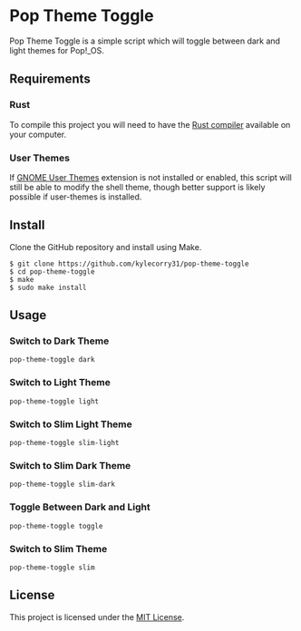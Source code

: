 # Pop Theme Toggle
Pop Theme Toggle is a simple script which will toggle between dark and light themes for Pop!\_OS.

## Requirements
### Rust
To compile this project you will need to have the [Rust compiler](https://www.rust-lang.org/en-US/install.html) available on your computer. 

### User Themes
If [GNOME User Themes](https://extensions.gnome.org/extension/19/user-themes/) extension is not installed or enabled, this script will still be able to modify the shell theme, though better support is likely possible if user-themes is installed.

## Install
Clone the GitHub repository and install using Make.

```shell
$ git clone https://github.com/kylecorry31/pop-theme-toggle
$ cd pop-theme-toggle
$ make
$ sudo make install
```

## Usage
### Switch to Dark Theme
```shell
pop-theme-toggle dark
```

### Switch to Light Theme
```shell
pop-theme-toggle light
```

### Switch to Slim Light Theme
```shell
pop-theme-toggle slim-light
```

### Switch to Slim Dark Theme
```shell
pop-theme-toggle slim-dark
```

### Toggle Between Dark and Light
```shell
pop-theme-toggle toggle
```

### Switch to Slim Theme
```shell
pop-theme-toggle slim
```

## License
This project is licensed under the [MIT License](LICENSE).
